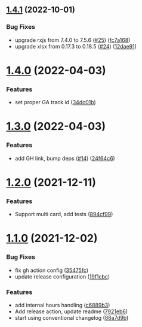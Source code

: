 ## [1.4.1](https://github.com/owlcode/in-excel-report/compare/v1.4.0...v1.4.1) (2022-10-01)


### Bug Fixes

* upgrade rxjs from 7.4.0 to 7.5.6 ([#25](https://github.com/owlcode/in-excel-report/issues/25)) ([fc7a168](https://github.com/owlcode/in-excel-report/commit/fc7a1685ee0bd3a23266292b73f105922f1f9976))
* upgrade xlsx from 0.17.3 to 0.18.5 ([#24](https://github.com/owlcode/in-excel-report/issues/24)) ([12dae91](https://github.com/owlcode/in-excel-report/commit/12dae9154aeeb3213e17bd9a6a9b17daebdecc0d))



# [1.4.0](https://github.com/owlcode/in-excel-report/compare/v1.3.0...v1.4.0) (2022-04-03)


### Features

* set proper GA track id ([34dc01b](https://github.com/owlcode/in-excel-report/commit/34dc01b1362609f4230cc7c1dd9ba80c1733803b))



# [1.3.0](https://github.com/owlcode/in-excel-report/compare/v1.2.0...v1.3.0) (2022-04-03)


### Features

* add GH link, bump deps ([#14](https://github.com/owlcode/in-excel-report/issues/14)) ([24f64c6](https://github.com/owlcode/in-excel-report/commit/24f64c66650e52c55e0602bd2a50f7a305f91720))



# [1.2.0](https://github.com/owlcode/in-excel-report/compare/v1.1.0...v1.2.0) (2021-12-11)


### Features

* Support multi card, add tests ([894cf99](https://github.com/owlcode/in-excel-report/commit/894cf998acdc89820d2108a476deb1671acea4ed))



# [1.1.0](https://github.com/owlcode/in-excel-report/compare/7921eb6ce6c5bed93e62edfc6571cd196a056dff...v1.1.0) (2021-12-02)


### Bug Fixes

* fix gh action config ([35475fc](https://github.com/owlcode/in-excel-report/commit/35475fc49cba94c66d9ac045a70a4112dde5e0a3))
* update release configuration ([19f1cbc](https://github.com/owlcode/in-excel-report/commit/19f1cbc630c02b5a2c222f44c8fe319cd3214de9))


### Features

* add internal hours handling ([c6889b3](https://github.com/owlcode/in-excel-report/commit/c6889b320cd8972cbbebe075adec46a1dcd98517))
* Add release action, update readme ([7921eb6](https://github.com/owlcode/in-excel-report/commit/7921eb6ce6c5bed93e62edfc6571cd196a056dff))
* start using conventional changelog ([88a7d9b](https://github.com/owlcode/in-excel-report/commit/88a7d9b977c9aaf0ef9522043aab9fab07e438b7))



